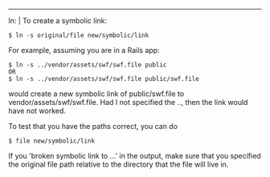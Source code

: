 --- 
ln: |
  To create a symbolic link:
  
    $ ln -s original/file new/symbolic/link
  
  
  For example, assuming you are in a Rails app:
  
    $ ln -s ../vendor/assets/swf/swf.file public
    OR
    $ ln -s ../vendor/assets/swf/swf.file public/swf.file
  
  would create a new symbolic link of public/swf.file to vendor/assets/swf/swf.file. Had I not specified the .., then the link would have not worked.
  
  
  To test that you have the paths correct, you can do 
  
    $ file new/symbolic/link
  
  If you 'broken symbolic link to ...' in the output, make sure that you specified the original file path relative to the directory that the file will live in.

